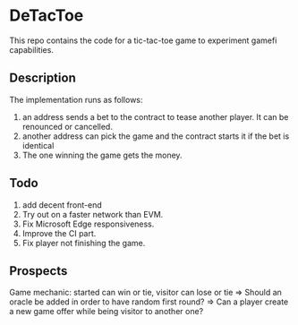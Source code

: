 # DeTacToe
This repo contains the code for a tic-tac-toe game to experiment gamefi capabilities.

## Description
The implementation runs as follows: 
1. an address sends a bet to the contract to tease another player. It can be renounced or cancelled.
1. another address can pick the game and the contract starts it if the bet is identical
1. The one winning the game gets the money.

## Todo
1. add decent front-end
1. Try out on a faster network than EVM.
1. Fix Microsoft Edge responsiveness.
1. Improve the CI part.
1. Fix player not finishing the game.

## Prospects
Game mechanic: started can win or tie, visitor can lose or tie
=> Should an oracle be added in order to have random first round?
=> Can a player create a new game offer while being visitor to another one?